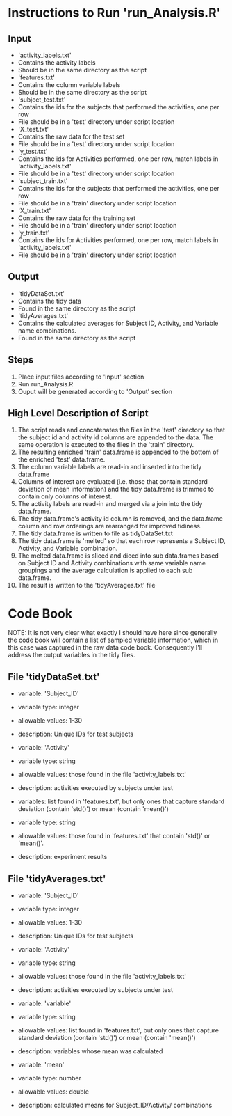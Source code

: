 # Instructions to Run 'run_Analysis.R'
## Input
* 'activity_labels.txt'
 * Contains the activity labels
 * Should be in the same directory as the script
* 'features.txt'
 * Contains the column variable labels
 * Should be in the same directory as the script
* 'subject_test.txt'
 * Contains the ids for the subjects that performed the activities, one per row
 * File should be in a 'test' directory under script location
* 'X_test.txt'
 * Contains the raw data for the test set
 * File should be in a 'test' directory under script location
* 'y_test.txt'
 * Contains the ids for Activities performed, one per row, match labels in 'activity_labels.txt'
 * File should be in a 'test' directory under script location
* 'subject_train.txt'
 * Contains the ids for the subjects that performed the activities, one per row
 * File should be in a 'train' directory under script location
* 'X_train.txt'
 * Contains the raw data for the training set
 * File should be in a 'train' directory under script location
* 'y_train.txt'
 * Contains the ids for Activities performed, one per row, match labels in 'activity_labels.txt'
 * File should be in a 'train' directory under script location

## Output
* 'tidyDataSet.txt'
 * Contains the tidy data
 * Found in the same directory as the script
* 'tidyAverages.txt'
 * Contains the calculated averages for Subject ID, Activity, and Variable name combinations.
 * Found in the same directory as the script

## Steps
1. Place input files according to 'Input' section
2. Run run_Analysis.R
3. Ouput will be generated according to 'Output' section

## High Level Description of Script
1. The script reads and concatenates the files in the 'test' directory so that the subject id and activity id columns are appended to the data. The same operation is executed to the files in the 'train' directory.
2. The resulting enriched 'train' data.frame is appended to the bottom of the enriched 'test' data.frame.
3. The column variable labels are read-in and inserted into the tidy data.frame
4. Columns of interest are evaluated (i.e. those that contain standard deviation of mean information) and the tidy data.frame is trimmed to contain only columns of interest.
5. The activity labels are read-in and merged via a join into the tidy data.frame.
6. The tidy data.frame's activity id column is removed, and the data.frame column and row orderings are rearranged for improved tidiness.
7. The tidy data.frame is written to file as tidyDataSet.txt
8. The tidy data.frame is 'melted' so that each row represents a Subject ID, Activity, and Variable combination.
9. The melted data.frame is sliced and diced into sub data.frames based on Subject ID and Activity combinations with same variable name groupings and the average calculation is applied to each sub data.frame. 
10. The result is written to the 'tidyAverages.txt' file


# Code Book
NOTE: It is not very clear what exactly I should have here since generally the code book will contain a list of sampled variable 
information, which in this case was captured in the raw data code book. Consequently I'll address the output variables in the tidy files.
## File 'tidyDataSet.txt'
* variable: 'Subject_ID'
* variable type: integer
* allowable values: 1-30 
* description: Unique IDs for test subjects

* variable: 'Activity'
* variable type: string
* allowable values: those found in the file 'activity_labels.txt'
* description: activities executed by subjects under test

* variables: list found in 'features.txt', but only ones that capture standard deviation (contain 'std()') or mean (contain 'mean()')
* variable type: string
* allowable values: those found in 'features.txt' that contain 'std()' or 'mean()'.
* description: experiment results 

## File 'tidyAverages.txt'
* variable: 'Subject_ID'
* variable type: integer
* allowable values: 1-30 
* description: Unique IDs for test subjects

* variable: 'Activity'
* variable type: string
* allowable values: those found in the file 'activity_labels.txt'
* description: activities executed by subjects under test

* variable: 'variable'
* variable type: string
* allowable values: list found in 'features.txt', but only ones that capture standard deviation (contain 'std()') or mean (contain 'mean()')
* description: variables whose mean was calculated

* variable: 'mean'
* variable type: number
* allowable values: double
* description: calculated means for Subject_ID/Activity/<variable> combinations




